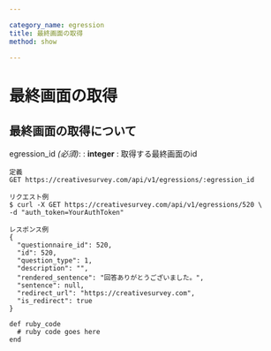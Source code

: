 ```yaml
---

category_name: egression
title: 最終画面の取得
method: show

---
```


# 最終画面の取得

## 最終画面の取得について

egression_id _(必須)_:
: __integer__
: 取得する最終画面のid

~~~
定義
GET https://creativesurvey.com/api/v1/egressions/:egression_id

リクエスト例
$ curl -X GET https://creativesurvey.com/api/v1/egressions/520 \
-d "auth_token=YourAuthToken"

レスポンス例
{
  "questionnaire_id": 520,
  "id": 520,
  "question_type": 1,
  "description": "",
  "rendered_sentence": "回答ありがとうございました。",
  "sentence": null,
  "redirect_url": "https://creativesurvey.com",
  "is_redirect": true
}

~~~

~~~
def ruby_code
  # ruby code goes here
end
~~~
